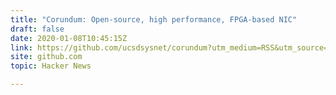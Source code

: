 ```yaml
---
title: "Corundum: Open-source, high performance, FPGA-based NIC"
draft: false
date: 2020-01-08T10:45:15Z
link: https://github.com/ucsdsysnet/corundum?utm_medium=RSS&utm_source=hune
site: github.com
topic: Hacker News  

---
```

